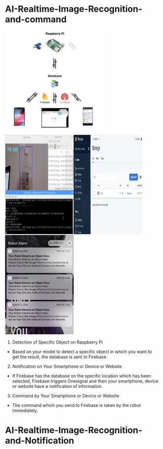 # AI-Realtime-Image-Recognition-and-command


<img src="./git/0.png" width="324" height="324">


<img src="./git/1.png" width="224" height="324"><img src="./git/2.png" width="224" height="324"><img src="./git/3.png" width="224" height="324">

1. Detection of Specific Object on Raspberry Pi
- Based on your model to detect a specific object in which you want to get the result, the database is sent to Firebase.


2. Notification on Your Smartphone or Device or Website
- If Firebase has the database on the specific location which has been selected, Firebase triggers Onesignal and then your smartphone, device or website have a notification of information.

3. Command by Your Smartphone or Device or Website
- The command which you send to Firebase is taken by the robot immediately.


# AI-Realtime-Image-Recognition-and-Notification
